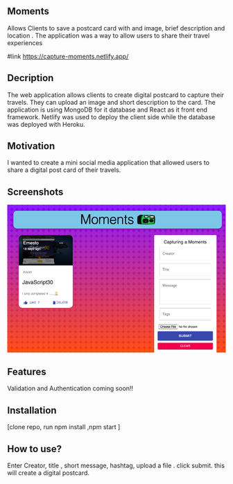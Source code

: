 ## Moments
Allows Clients to save a postcard card with and image, brief description and location . The application was a way to allow users to share their travel experiences

#link 
https://capture-moments.netlify.app/

## Decription
The web application allows clients to create digital postcard to capture their travels. They can upload an image and short description to the card. The application is using MongoDB for it database and React as it front end framework. Netlify was used to deploy the client side while the database was deployed with Heroku. 

## Motivation
I wanted to create a mini social media application that allowed users to share a digital post card of their travels. 

## Screenshots
![](./client/public/screenshot.png)


## Features
Validation and Authentication coming soon!!

## Installation
[clone repo, run npm install ,npm start ]

## How to use?
Enter Creator, title , short message, hashtag, upload a file . click submit. this will create a digital postcard. 





